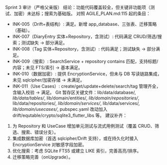 Sprint 3 审计（严格父亲版）
结论：功能代码覆盖较全，但关键非功能项（测试、加密）未达标；搜索为基础版。
对照 AGILE_PLAN.md:115 起的条目：
- INK-005（Drift+表结构）: 满足。新增 app_database、三张表、迁移策略（基础）。
- INK-007（DiaryEntry 实体+Repository，含测试）: 代码满足 CRUD/筛选/搜索；测试缺失 → 部分满足。
- INK-008（Tag 实体+Repository，含测试）: 代码满足；测试缺失 → 部分满足。
- INK-009（搜索）: SearchService + repository contains 匹配，支持标题/内容；未见 FTS/索引 → 基本满足。
- INK-010（数据加密）: 提供 EncryptionService，但未与 DB 写读链路集成，未见 sqlcipher/加密存储 → 未满足。
- INK-011（Use Cases）: create/get/update+delete/search/tag 管理齐全，含输入校验 → 满足。
Git 暂存区关键文件：lib/data/database/*, lib/data/tables/*, lib/domain/entities/*, lib/domain/repositories/*, lib/data/repositories/*, lib/domain/services/*, lib/data/services/*, lib/domain/usecases/*, pubspec.yaml 改动加入 drift/equtable/crypto/sqlite3_flutter_libs 等。
建议补齐：
1) 为 Repository 和 UseCase 增加单元测试与流式用例测试（覆盖 CRUD、筛选、搜索、错误分支）。
2) 集成数据库加密（首选 sqlcipher/Drift 支持），或在持久化时接入 EncryptionService 对敏感字段加密。
3) 优化搜索：考虑 SQLite FTS5 或建立 LIKE 索引，完善高亮/排序。
4) 迁移策略完善（onUpgrade）。
